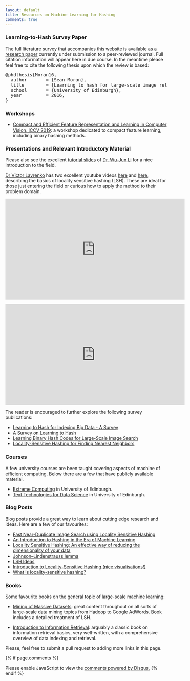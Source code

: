 ```yaml
---
layout: default
title: Resources on Machine Learning for Hashing
comments: true
---
```


### Learning-to-Hash Survey Paper

The full literature survey that accompanies this website is available [as a research paper](http://seanjmoran.com/pdfs/hashing_review.pdf) currently under submission to a peer-reviewed journal. Full citation information will appear here in due course. In the meantime please feel free to cite the following thesis upon which the review is based:

<pre>
@phdthesis{Moran16,
  author       = {Sean Moran}, 
  title        = {Learning to hash for large-scale image retrieval},
  school       = {University of Edinburgh},
  year         = 2016,
}
</pre>

### Workshops

* [Compact and Efficient Feature Representation and Learning in Computer Vision, ICCV 2019](http://www.ee.oulu.fi/~lili/CEFRLatICCV2019.html): a workshop dedicated to compact feature learning, including binary hashing methods. 

### Presentations and Relevant Introductory Material

Please also see the excellent [tutorial slides](https://cs.nju.edu.cn/lwj/slides/L2H.pdf) of [Dr. Wu-Jun Li](https://cs.nju.edu.cn/lwj/) for a nice introduction to the field.

[Dr Victor Lavrenko](https://www.youtube.com/user/victorlavrenko) has two excellent youtube videos [here](https://www.youtube.com/watch?v=Arni-zkqMBA) and [here](https://www.youtube.com/watch?v=dgH0NP8Qxa8), describing the basics of locality sensitive hashing (LSH). These are ideal for those just entering the field or curious how to apply the method to their problem domain.

<p><iframe width="560" height="315" src="https://www.youtube.com/embed/Arni-zkqMBA" frameborder="0" allow="accelerometer; autoplay; encrypted-media; gyroscope; picture-in-picture" allowfullscreen></iframe>
</p>
<p>
<iframe width="560" height="315" src="https://www.youtube.com/embed/dgH0NP8Qxa8" frameborder="0" allow="accelerometer; autoplay; encrypted-media; gyroscope; picture-in-picture" allowfullscreen></iframe>
</p>

The reader is encouraged to further explore the following survey publications:

* [Learning to Hash for Indexing Big Data - A Survey](https://arxiv.org/pdf/1509.05472.pdf)
* [A Survey on Learning to Hash](https://arxiv.org/pdf/1606.00185.pdf)
* [Learning Binary Hash Codes for Large-Scale Image Search](http://www.cs.utexas.edu/~grauman/temp/GraumanFergus_Hashing_chapterdraft.pdf)
* [Locality-Sensitive Hashing for Finding Nearest Neighbors](https://www.slaney.org/malcolm/yahoo/Slaney2008-LSHTutorial.pdf)

### Courses
A few university courses are been taught covering aspects of machine of efficient computing. Below there are a few that have publicly available material.
* [Extreme Computing](http://www.inf.ed.ac.uk/teaching/courses/exc/index_17-18.html) in University of Edinburgh.
* [Text Technologies for Data Science](https://www.inf.ed.ac.uk/teaching/courses/tts/) in University of Edinburgh.

### Blog Posts
Blog posts provide a great way to learn about cutting edge research and ideas. Here are a few of our favourites:
* [Fast Near-Duplicate Image Search using Locality Sensitive Hashing](https://towardsdatascience.com/fast-near-duplicate-image-search-using-locality-sensitive-hashing-d4c16058efcb)
* [An Introduction to Hashing in the Era of Machine Learning](https://blog.bradfieldcs.com/an-introduction-to-hashing-in-the-era-of-machine-learning-6039394549b0)
* [Locality Sensitive Hashing: An effective way of reducing the dimensionality of your data](https://towardsdatascience.com/understanding-locality-sensitive-hashing-49f6d1f6134)
* [Johnson–Lindenstrauss lemma](https://www.wikiwand.com/en/Johnson%E2%80%93Lindenstrauss_lemma)
* [LSH Ideas](http://rakaposhi.eas.asu.edu/s01-cse494-mailarchive/msg00054.html)
* [Introduction to Locality-Sensitive Hashing (nice visualisations!)](http://tylerneylon.com/a/lsh1/)
* [What is locality-sensitive hashing?](https://www.quora.com/What-is-locality-sensitive-hashing)

### Books

Some favourite books on the general topic of large-scale machine learning:

* [Mining of Massive Datasets](http://www.mmds.org/): great content throughout on all sorts of large-scale data mining topics from Hadoop to Google AdWords. Book includes a detailed treatment of LSH.

* [Introduction to Information Retrieval](https://nlp.stanford.edu/IR-book/information-retrieval-book.html): arguably a classic book on information retrieval basics, very well-written, with a comprehensive overview of data indexing and retrieval.

Please, feel free to submit a pull request to adding more links in this page.

{% if page.comments %}
<div id="disqus_thread"></div>
<script>

/**
*  RECOMMENDED CONFIGURATION VARIABLES: EDIT AND UNCOMMENT THE SECTION BELOW TO INSERT DYNAMIC VALUES FROM YOUR PLATFORM OR CMS.
*  LEARN WHY DEFINING THESE VARIABLES IS IMPORTANT: https://disqus.com/admin/universalcode/#configuration-variables*/
/*
var disqus_config = function () {
this.page.url = https://learning2hash.github.io/resources.html;  // Replace PAGE_URL with your page's canonical URL variable
this.page.identifier = learning2hash/resources; // Replace PAGE_IDENTIFIER with your page's unique identifier variable
};
*/
(function() { // DON'T EDIT BELOW THIS LINE
var d = document, s = d.createElement('script');
s.src = 'https://https-learning2hash-github-io-resources-html.disqus.com/embed.js';
s.setAttribute('data-timestamp', +new Date());
(d.head || d.body).appendChild(s);
})();
</script>
<noscript>Please enable JavaScript to view the <a href="https://disqus.com/?ref_noscript">comments powered by Disqus.</a></noscript>
{% endif %}
